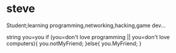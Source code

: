 # steve
Student;learning programming,networking,hacking,game dev...

string you=you
if (you=don't love programming || you=don't love computers){
you.notMyFriend;
}else{
you.MyFriend;
}
